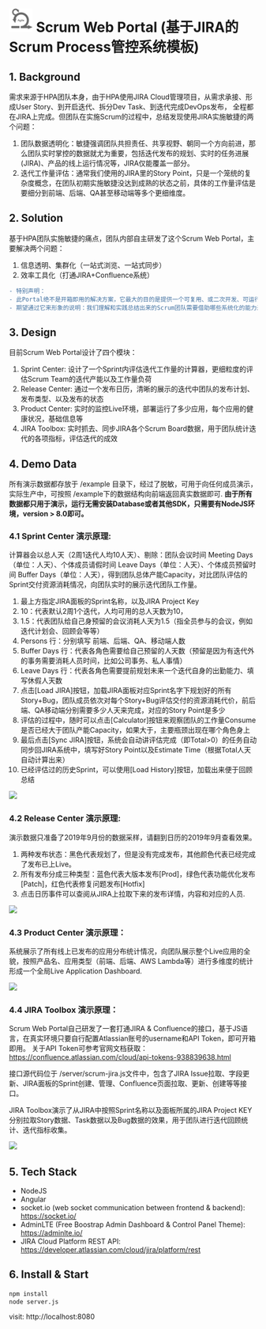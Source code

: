 # <img src="https://github.com/hpa-antren/scrum-portal/blob/master/public/img/icon_agile.png?raw=true" width=48> Scrum Web Portal (基于JIRA的Scrum Process管控系统模板)

## 1. Background
需求来源于HPA团队本身，由于HPA使用JIRA Cloud管理项目，从需求承接、形成User Story、到开启迭代、拆分Dev Task、到迭代完成DevOps发布， 全程都在JIRA上完成。但团队在实施Scrum的过程中，总结发现使用JIRA实施敏捷的两个问题：
1. 团队数据透明化：敏捷强调团队共担责任、共享视野、朝同一个方向前进，那么团队实时掌控的数据就尤为重要，包括迭代发布的规划、实时的任务进展(JIRA)、产品的线上运行情况等，JIRA仅能覆盖一部分。
2. 迭代工作量评估：通常我们使用的JIRA里的Story Point，只是一个笼统的复杂度概念，在团队初期实施敏捷没达到成熟的状态之前，具体的工作量评估是要细分到前端、后端、QA甚至移动端等多个更细维度。

## 2. Solution
基于HPA团队实施敏捷的痛点，团队内部自主研发了这个Scrum Web Portal，主要解决两个问题：
1. 信息透明、集群化（一站式浏览、一站式同步）
2. 效率工具化（打通JIRA+Confluence系统）

```diff
- 特别声明：
- 此Portal绝不是开箱即用的解决方案，它最大的目的是提供一个可复用、或二次开发、可运行演示的例子（所以叫系统模板）
- 期望通过它来形象的说明：我们理解和实践总结出来的Scrum团队需要借助哪些系统化的能力来辅助迭代推进，以及团队如何向成熟敏捷形态迈进！
```

## 3. Design
目前Scrum Web Portal设计了四个模块：
1. Sprint Center: 设计了一个Sprint内评估迭代工作量的计算器，更细粒度的评估Scrum Team的迭代产能以及工作量负荷
2. Release Center: 通过一个发布日历，清晰的展示的迭代中团队的发布计划、发布类型、以及发布的状态
3. Product Center: 实时的监控Live环境，部署运行了多少应用，每个应用的健康状况，基础信息等
4. JIRA Toolbox: 实时抓去、同步JIRA各个Scrum Board数据，用于团队统计迭代的各项指标，评估迭代的成效

## 4. Demo Data
所有演示数据都存放于 /example 目录下，经过了脱敏，可用于向任何成员演示，实际生产中，可按照 /example下的数据结构向前端返回真实数据即可.
**由于所有数据都只用于演示，运行无需安装Database或者其他SDK，只需要有NodeJS环境，version > 8.0即可。**

### 4.1 Sprint Center 演示原理: 
计算器会以总人天（2周1迭代人均10人天）、剔除：团队会议时间 Meeting Days（单位：人天）、个体成员请假时间 Leave Days（单位：人天）、个体成员预留时间 Buffer Days（单位：人天），得到团队总体产能Capacity，对比团队评估的Sprint交付资源消耗情况，向团队实时的展示迭代团队工作量。

1. 最上方指定JIRA面板的Sprint名称，以及JIRA Project Key
2. 10：代表默认2周1个迭代，人均可用的总人天数为10，
3. 1.5：代表团队给自己身预留的会议消耗人天为1.5（指全员参与的会议，例如迭代计划会、回顾会等等）
4. Persons 行：分别填写 前端、后端、QA、移动端人数
5. Buffer Days 行：代表各角色需要给自己预留的人天数（预留是因为有迭代外的事务需要消耗人员时间，比如公司事务、私人事情）
6. Leave Days 行：代表各角色需要提前规划未来一个迭代自身的出勤能力、填写休假人天数
7. 点击[Load JIRA]按钮，加载JIRA面板对应Sprint名字下规划好的所有Story+Bug，团队成员依次对每个Story+Bug评估交付的资源消耗代价，前后端、QA移动端分别需要多少人天来完成，对应的Story Point是多少
8. 评估的过程中，随时可以点击[Calculator]按钮来观察团队的工作量Consume是否已经大于团队产能Capacity，如果大于，主要瓶颈出现在哪个角色身上
9. 最后点击[Sync JIRA]按钮，系统会自动讲评估完成（即Total>0）的任务自动同步回JIRA系统中，填写好Story Point以及Estimate Time（根据Total人天自动计算出来）
10. 已经评估过的历史Sprint，可以使用[Load History]按钮，加载出来便于回顾总结

<img src="https://code.shareworks.cn/ant.ren/scrum-platform/raw/master/example/sprint-calculator.png">

### 4.2 Release Center 演示原理: 
演示数据只准备了2019年9月份的数据采样，请翻到日历的2019年9月查看效果。

1. 两种发布状态：黑色代表规划了，但是没有完成发布，其他颜色代表已经完成了发布已上Live。
2. 所有发布分成三种类型：蓝色代表大版本发布[Prod]，绿色代表功能优化发布[Patch]，红色代表修复问题发布[Hotfix]
3. 点击日历事件可以查阅从JIRA上拉取下来的发布详情，内容和对应的人员.

<img src="https://code.shareworks.cn/ant.ren/scrum-platform/raw/master/example/release-calendar.png">

### 4.3 Product Center 演示原理：
系统展示了所有线上已发布的应用分布统计情况，向团队展示整个Live应用的全貌，按照产品名、应用类型（前端、后端、AWS Lambda等）进行多维度的统计形成一个全局Live Application Dashboard.

<img src="https://code.shareworks.cn/ant.ren/scrum-platform/raw/master/example/product-list.png">

### 4.4 JIRA Toolbox 演示原理：
Scrum Web Portal自己研发了一套打通JIRA & Confluence的接口，基于JS语言，在真实环境只要自行配置Atlassian账号的username和API Token，即可开箱即用。
关于API Token可参考官网文档获取：https://confluence.atlassian.com/cloud/api-tokens-938839638.html

接口源代码位于 /server/scrum-jira.js文件中，包含了JIRA Issue拉取、字段更新、JIRA面板的Sprint创建、管理、Confluence页面拉取、更新、创建等等接口。

JIRA Toolbox演示了从JIRA中按照Sprint名称以及面板所属的JIRA Project KEY分别拉取Story数据、Task数据以及Bug数据的效果，用于团队进行迭代回顾统计、迭代指标收集。

<img src="https://code.shareworks.cn/ant.ren/scrum-platform/raw/master/example/jira-toolbox.png">

## 5. Tech Stack
- NodeJS
- Angular
- socket.io (web socket communication between frontend & backend): https://socket.io/
- AdminLTE (Free Boostrap Admin Dashboard & Control Panel Theme): https://adminlte.io/
- JIRA Cloud Platform REST API: https://developer.atlassian.com/cloud/jira/platform/rest

## 6. Install & Start

    npm install
    node server.js

visit: http://localhost:8080
